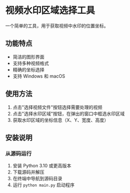 # 视频水印区域选择工具

一个简单的工具，用于获取视频中水印的位置坐标。

## 功能特点

- 简洁的图形界面
- 支持多种视频格式
- 精确的坐标选择
- 支持 Windows 和 macOS

## 使用方法

1. 点击"选择视频文件"按钮选择需要处理的视频
2. 点击"选择水印区域"按钮，在弹出的窗口中框选水印区域
3. 获取水印区域的坐标信息（X、Y、宽度、高度）

## 安装说明

### 从源码运行      

1. 安装 Python 3.10 或更高版本
2. 下载源码并解压
3. 在终端中导航到源码目录
4. 运行 `python main.py` 启动程序